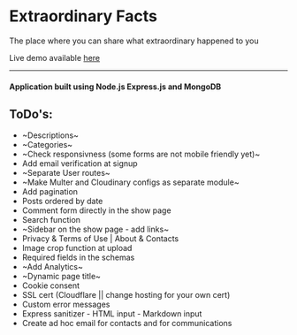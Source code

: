 # Extraordinary Facts

The place where you can share what extraordinary happened to you

Live demo available [here](http://extraordinary.gq)

<hr>

#### Application built using Node.js Express.js and MongoDB  

## ToDo's:

- ~Descriptions~
- ~Categories~
- ~Check responsivness (some forms are not mobile friendly yet)~
- Add email verification at signup
- ~Separate User routes~
- ~Make Multer and Cloudinary configs as separate module~
- Add pagination
- Posts ordered by date
- Comment form directly in the show page
- Search function
- ~Sidebar on the show page - add links~
- Privacy & Terms of Use | About & Contacts
- Image crop function at upload
- Required fields in the schemas
- ~Add Analytics~
- ~Dynamic page title~
- Cookie consent
- SSL cert (Cloudflare || change hosting for your own cert)
- Custom error messages
- Express sanitizer - HTML input - Markdown input
- Create ad hoc email for contacts and for communications